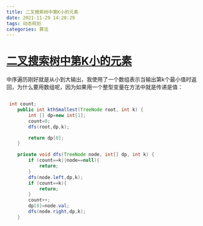 ```yaml
---
title: 二叉搜索树中第K小的元素
date: 2021-11-29 14:20:29
tags: 动态规划
categories: 算法
---
```


# [二叉搜索树中第K小的元素](https://leetcode-cn.com/leetbook/read/top-interview-questions/xazo8d/)



中序遍历刚好就是从小到大输出，我使用了一个数组表示当输出第k个最小值时返回，为什么要用数组呢，因为如果用一个整型变量在方法中就是传递是值：

```java

 int count;
    public int kthSmallest(TreeNode root, int k) {
        int [] dp=new int[1];
        count=0;
        dfs(root,dp,k);

        return dp[0];
    }

    private void dfs(TreeNode node, int[] dp, int k) {
        if (count==k||node==null){
            return;
        }
        dfs(node.left,dp,k);
        if (count==k){
            return;
        }
        count++;
        dp[0]=node.val;
        dfs(node.right,dp,k);
    }
```

